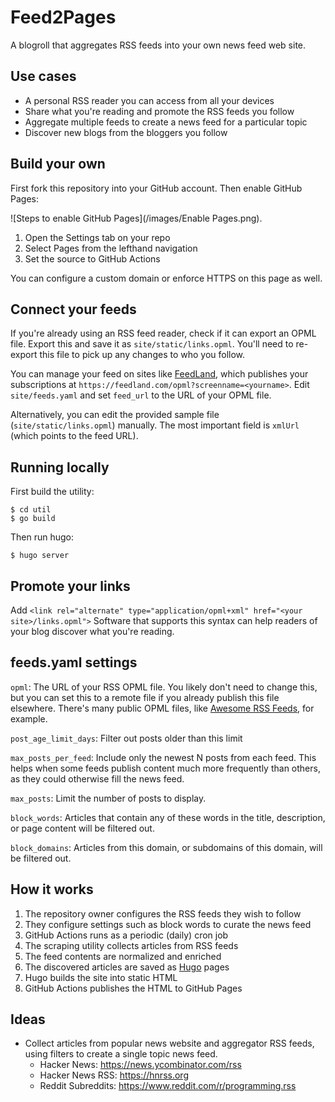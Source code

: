 # Feed2Pages

A blogroll that aggregates RSS feeds into your own news feed web site.


## Use cases

* A personal RSS reader you can access from all your devices
* Share what you're reading and promote the RSS feeds you follow
* Aggregate multiple feeds to create a news feed for a particular topic
* Discover new blogs from the bloggers you follow


## Build your own

First fork this repository into your GitHub account.
Then enable GitHub Pages:

![Steps to enable GitHub Pages](/images/Enable Pages.png).

1. Open the Settings tab on your repo
2. Select Pages from the lefthand navigation
3. Set the source to GitHub Actions

You can configure a custom domain or enforce HTTPS on this page as well.


## Connect your feeds

If you're already using an RSS feed reader, check if it can export an OPML file.
Export this and save it as `site/static/links.opml`.
You'll need to re-export this file to pick up any changes to who you follow.

You can manage your feed on sites like [FeedLand](https://feedland.com), which publishes your subscriptions at `https://feedland.com/opml?screenname=<yourname>`.
Edit `site/feeds.yaml` and set `feed_url` to the URL of your OPML file.

Alternatively, you can edit the provided sample file (`site/static/links.opml`) manually.
The most important field is `xmlUrl` (which points to the feed URL).


## Running locally

First build the utility:

    $ cd util
    $ go build

Then run hugo:

    $ hugo server


## Promote your links

Add `<link rel="alternate" type="application/opml+xml" href="<your site>/links.opml">`
Software that supports this syntax can help readers of your blog discover what you're reading.


## feeds.yaml settings

`opml`: The URL of your RSS OPML file. You likely don't need to change this, but you can set this to a remote file if you already publish this file elsewhere. There's many public OPML files, like [Awesome RSS Feeds](https://github.com/plenaryapp/awesome-rss-feeds), for example.

`post_age_limit_days`: Filter out posts older than this limit

`max_posts_per_feed`: Include only the newest N posts from each feed. This helps when some feeds publish content much more frequently than others, as they could otherwise fill the news feed.

`max_posts`: Limit the number of posts to display.

`block_words`: Articles that contain any of these words in the title, description, or page content will be filtered out.

`block_domains`: Articles from this domain, or subdomains of this domain, will be filtered out.


## How it works

1. The repository owner configures the RSS feeds they wish to follow
2. They configure settings such as block words to curate the news feed
3. GitHub Actions runs as a periodic (daily) cron job
4. The scraping utility collects articles from RSS feeds
5. The feed contents are normalized and enriched
6. The discovered articles are saved as [Hugo](https://gohugo.io/) pages
7. Hugo builds the site into static HTML
8. GitHub Actions publishes the HTML to GitHub Pages


## Ideas

* Collect articles from popular news website and aggregator RSS feeds, using filters to create a single topic news feed.
  * Hacker News: https://news.ycombinator.com/rss
  * Hacker News RSS: https://hnrss.org
  * Reddit Subreddits: https://www.reddit.com/r/programming.rss
